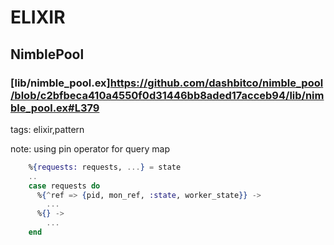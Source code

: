# ELIXIR

## NimblePool

### [lib/nimble_pool.ex]https://github.com/dashbitco/nimble_pool/blob/c2bfbeca410a4550f0d31446bb8aded17acceb94/lib/nimble_pool.ex#L379

tags: elixir,pattern

note: using pin operator for query map

~~~elixir
    %{requests: requests, ...} = state
    ..
    case requests do    
      %{^ref => {pid, mon_ref, :state, worker_state}} ->
        ...
      %{} ->   
        ...
    end
~~~

